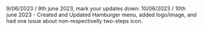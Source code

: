 9/06/2023 / 9th june 2023, mark your updates down:
10/06/2023 / 10th june 2023 - Created and Updated Hamburger menu, added logo/image, and had one issue about non-respectivelly two-steps icon.
